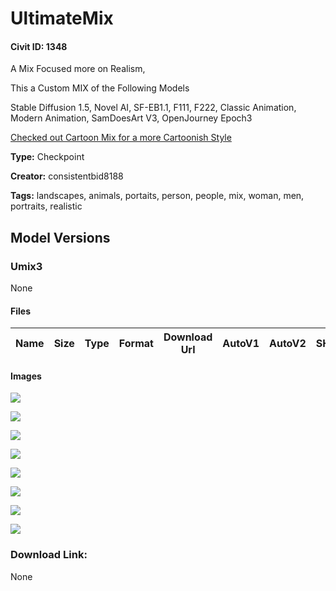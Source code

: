 # UltimateMix

#### Civit ID: 1348

<p>A Mix Focused more on Realism,</p><p>This a Custom MIX of the Following Models</p><p>Stable Diffusion 1.5, Novel AI, SF-EB1.1, F111, F222, Classic Animation, Modern Animation, SamDoesArt V3, OpenJourney Epoch3</p><p><a href="https://civitai.com/models/1544/cartoon-mix" rel="ugc" target="_blank">Checked out Cartoon Mix for a more Cartoonish Style</a></p>

**Type:** Checkpoint

**Creator:** consistentbid8188

**Tags:** landscapes, animals, portaits, person, people, mix, woman, men, portraits, realistic

## Model Versions

### Umix3

None

#### Files

| Name | Size | Type | Format | Download Url | AutoV1 | AutoV2 | SHA256 | CRC32 | BLAKE3 |
| --- | --- | --- | --- | --- | --- | --- | --- | --- | --- |

#### Images

<p><img src="https://image.civitai.com/xG1nkqKTMzGDvpLrqFT7WA/2d63dd11-94ee-45d3-6d81-bdd7407ffd00/width=450/16347.jpeg" /></p>

<p><img src="https://image.civitai.com/xG1nkqKTMzGDvpLrqFT7WA/d51138b9-3fe9-41db-7280-bb7c91f87a00/width=450/16346.jpeg" /></p>

<p><img src="https://image.civitai.com/xG1nkqKTMzGDvpLrqFT7WA/b820fa33-c6fc-4183-aa68-ef8c4606f900/width=450/15169.jpeg" /></p>

<p><img src="https://image.civitai.com/xG1nkqKTMzGDvpLrqFT7WA/cbc986a0-7896-4d2f-4de7-7a274b74a100/width=450/15168.jpeg" /></p>

<p><img src="https://image.civitai.com/xG1nkqKTMzGDvpLrqFT7WA/0718a1b7-6f8b-42a3-0caa-af3628bda600/width=450/15167.jpeg" /></p>

<p><img src="https://image.civitai.com/xG1nkqKTMzGDvpLrqFT7WA/0067334b-a79f-491b-1d85-fcdef9d69600/width=450/15166.jpeg" /></p>

<p><img src="https://image.civitai.com/xG1nkqKTMzGDvpLrqFT7WA/a4e1721c-a29f-4528-0aee-c5ca6be1ff00/width=450/12475.jpeg" /></p>

<p><img src="https://image.civitai.com/xG1nkqKTMzGDvpLrqFT7WA/d3d511d0-b8c5-4d14-0193-c866658c1200/width=450/12480.jpeg" /></p>

### Download Link:

None 

